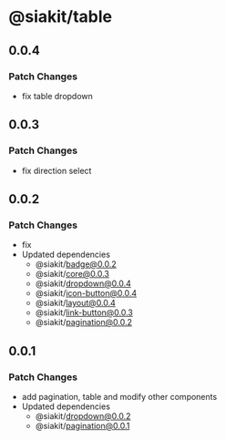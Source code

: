 # @siakit/table

## 0.0.4

### Patch Changes

- fix table dropdown

## 0.0.3

### Patch Changes

- fix direction select

## 0.0.2

### Patch Changes

- fix
- Updated dependencies
  - @siakit/badge@0.0.2
  - @siakit/core@0.0.3
  - @siakit/dropdown@0.0.4
  - @siakit/icon-button@0.0.4
  - @siakit/layout@0.0.4
  - @siakit/link-button@0.0.3
  - @siakit/pagination@0.0.2

## 0.0.1

### Patch Changes

- add pagination, table and modify other components
- Updated dependencies
  - @siakit/dropdown@0.0.2
  - @siakit/pagination@0.0.1
